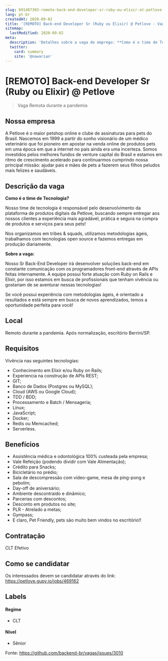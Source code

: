 ```yaml
---
slug: 691407393-remoto-back-end-developer-sr-ruby-ou-elixir-at-petlove
lang: pt-br
createdAt: 2020-09-02
title: '[REMOTO] Back-end Developer Sr (Ruby ou Elixir) @ Petlove - Vaga de Emprego'
sitemap:
  lastModified: 2020-09-02
meta:
  description: 'Detalhes sobre a vaga de emprego: **Como é o time de Tecnologia?** Nosso time de tecnologia é responsável pelo desenvolvimento da plataforma de produtos digitais da Petlove, buscando sempre entregar aos nossos clientes a experiência mais agradável, prática e segura na compra de produtos e serviços para seus pets! Nos organizamos em tribes & squads, utilizamos metodologias ágeis, trabalhamos com tecnologias open source e fazemos entregas em produção diariamente. **Sobre a vaga:** Nosso Sr Back-End Developer irá desenvolver soluções back-end em constante comunicação com os programadores front-end através de APIs feitas internamente. A equipe possui forte atuação com Ruby on Rails e Elixir, por isso estamos em busca de profissionais que tenham vivência ou gostariam de se aventurar nessas tecnologias! Se você possui experiência com metodologias ágeis, é orientado a resultados e está sempre em busca de novos aprendizados, temos a oportunidade perfeita para você!'
  twitter:
    card: summary
    site: '@nawarian'
---
```


# [REMOTO] Back-end Developer Sr (Ruby ou Elixir) @ Petlove

<!--
==================================================
Caso a vaga for remoto durante a pandemia informar no texto "Remoto durante o covid"
==================================================
-->
<!-- 
==================================================
POR FAVOR, SÓ POSTE SE A VAGA FOR PARA BACK-END!

Não faça distinção de gênero no título da vaga.

Use: "Back-End Developer" ao invés de 
"Desenvolvedor Back-End" \o/

Exemplo: `[São Paulo] Back-End Developer @ NOME DA EMPRESA`
==================================================
-->
<!--
==================================================
Caso a vaga for remoto durante a pandemia deixar a linha abaixo
==================================================
-->
> Vaga Remota durante a pandemia

## Nossa empresa

A Petlove é o maior petshop online e clube de assinaturas para pets do Brasil. Nascemos em 1999 a partir do sonho visionário de um médico veterinário que foi pioneiro em apostar na venda online de produtos pets em uma época em que a internet no país ainda era uma incerteza. Somos investidos pelos melhores fundos de venture capital do Brasil e estamos em ritmo de crescimento acelerado para continuarmos cumprindo nossa principal missão: ajudar pais e mães de pets a fazerem seus filhos peludos mais felizes e saudáveis. 


## Descrição da vaga

**Como é o time de Tecnologia?**

Nosso time de tecnologia é responsável pelo desenvolvimento da plataforma de produtos digitais da Petlove, buscando sempre entregar aos nossos clientes a experiência mais agradável, prática e segura na compra de produtos e serviços para seus pets!

Nos organizamos em tribes & squads, utilizamos metodologias ágeis, trabalhamos com tecnologias open source e fazemos entregas em produção diariamente.

**Sobre a vaga:**

Nosso Sr Back-End Developer irá desenvolver soluções back-end em constante comunicação com os programadores front-end através de APIs feitas internamente. A equipe possui forte atuação com Ruby on Rails e Elixir, por isso estamos em busca de profissionais que tenham vivência ou gostariam de se aventurar nessas tecnologias!

Se você possui experiência com metodologias ágeis, é orientado a resultados e está sempre em busca de novos aprendizados, temos a oportunidade perfeita para você!

## Local

Remoto durante a pandemia. Após normalização, escritório Berrini/SP.

## Requisitos

Vivência nas seguintes tecnologias:

- Conhecimento em Elixir e/ou Ruby on Rails;
- Experiencia na construção de APIs REST;
- GIT;
- Banco de Dados (Postgres ou MySQL);
- Cloud (AWS ou Google Cloud);
- TDD / BDD;
- Processamento e Batch / Mensageria;
- Linux;
- JavaScript;
- Docker;
- Redis ou Memcached;
- Serverless.

## Benefícios

- Assistência médica e odontológica 100% custeada pela empresa;
- Vale Refeição (podendo dividir com Vale Alimentação);
- Crédito para Snacks;
- Bicicletário no prédio;
- Sala de descompressão com vídeo-game, mesa de ping-pong e pebolim;
- Day-off de aniversário;
- Ambiente descontraído e dinâmico;
- Parcerias com descontos;
- Desconto em produtos no site;
- PLR - Atrelado a metas;
- Gympass;
- E claro, Pet Friendly, pets são muito bem vindos no escritório!!

## Contratação

CLT Efetivo 

## Como se candidatar

Os interessados devem se candidatar através do link: https://petlove.gupy.io/jobs/469162


## Labels
<!-- retire os labels que não fazem sentido à vaga -->

#### Regime
- CLT

#### Nível
- Sênior





Fonte: https://github.com/backend-br/vagas/issues/3010